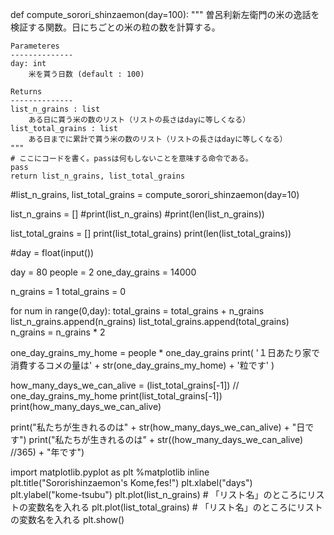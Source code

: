def compute_sorori_shinzaemon(day=100):
    """
    曽呂利新左衛門の米の逸話を検証する関数。日にちごとの米の粒の数を計算する。

    Parameteres
    --------------
    day: int
        米を貰う日数 (default : 100)

    Returns
    --------------
    list_n_grains : list
        ある日に貰う米の数のリスト（リストの長さはdayに等しくなる）
    list_total_grains : list
        ある日までに累計で貰う米の数のリスト（リストの長さはdayに等しくなる）
    """
    # ここにコードを書く。passは何もしないことを意味する命令である。
    pass
    return list_n_grains, list_total_grains
#list_n_grains, list_total_grains = compute_sorori_shinzaemon(day=10)

list_n_grains = []
#print(list_n_grains)
#print(len(list_n_grains))

list_total_grains = []
print(list_total_grains)
print(len(list_total_grains))

#day = float(input())

day = 80
people = 2
one_day_grains = 14000

n_grains = 1
total_grains = 0

for num in range(0,day):
   total_grains = total_grains + n_grains
   list_n_grains.append(n_grains)
   list_total_grains.append(total_grains)
   n_grains = n_grains * 2

one_day_grains_my_home = people * one_day_grains
print( '１日あたり家で消費するコメの量は' + str(one_day_grains_my_home) + '粒です' )

how_many_days_we_can_alive = (list_total_grains[-1]) // one_day_grains_my_home
print(list_total_grains[-1])
print(how_many_days_we_can_alive)

print("私たちが生きれるのは" + str(how_many_days_we_can_alive) + "日です")
print("私たちが生きれるのは" + str((how_many_days_we_can_alive) //365) + "年です")


import matplotlib.pyplot as plt
%matplotlib inline
plt.title("Sororishinzaemon's Kome,fes!")
plt.xlabel("days")
plt.ylabel("kome-tsubu")
plt.plot(list_n_grains) # 「リスト名」のところにリストの変数名を入れる
plt.plot(list_total_grains) # 「リスト名」のところにリストの変数名を入れる
plt.show()
